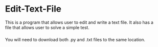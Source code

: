 # Edit-Text-File

This is a program that allows user to edit and write a text file. It also has a file that allows user to solve a simple test. 

### 
You will need to download both .py and .txt files to the same location.

